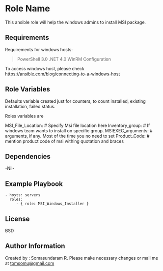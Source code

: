Role Name
=========

This ansible role will help the windows admins to install MSI package.

Requirements
------------

Requirements for windows hosts: 
>  PowerShell 3.0
>  .NET 4.0
>  WinRM Configuration

To access windows host, please check https://ansible.com/blog/connecting-to-a-windows-host

Role Variables
--------------

Defaults variable created just for counters, to count installed, existing installation, failed status.

Roles variables are

MSI_File_Location:		# Specify Msi file location here
Inventory_group: 		# If windows team wants to install on specific group. 
MSIEXEC_arguments:		# arguments, if any. Most of the time you no need to set
Product_Code:			# mention product code of msi withing quotation and braces


Dependencies
------------

-Nil-

Example Playbook
----------------

    - hosts: servers
      roles:
         - { role: MSI_Windows_Installer }

License
-------

BSD

Author Information
------------------

Created by : Somasundaram  R. 
Please make necessary changes or mail me at tomsomu@gmail.com
